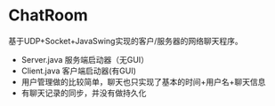 # ChatRoom

基于UDP+Socket+JavaSwing实现的客户/服务器的网络聊天程序。

- Server.java 服务端启动器（无GUI）
- Client.java 客户端启动器(有GUI)
- 用户管理做的比较简单，聊天也只实现了基本的时间+用户名+聊天信息
- 有聊天记录的同步，并没有做持久化

